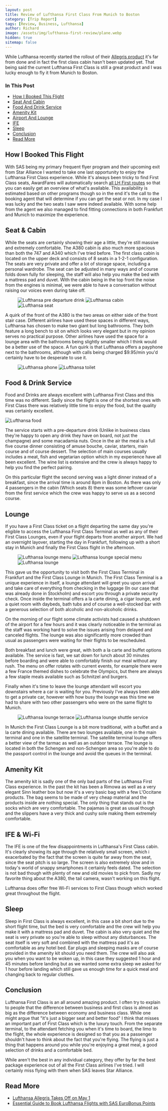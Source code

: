 ```yaml
---
layout: post
title: Review of Lufthansa First Class From Munich to Boston
category: [Trip Report]
tags: [Review, Business, Lufthansa]
author: Richard
image: /assets/img/lufthansa-first-review/plane.webp
hidden: true
sitemap: false
---
```


While Lufthansa recently started the rollout of their [Allegris product](/lufthansa-allegris-first-flight) it's far from done and in fact the first class cabin hasn't been updated yet. That being said the current Lufthansa First Class is still a great product and I was lucky enough to fly it from Munich to Boston.

### In This Post

- [How I Booked This Flight](#how-i-booked-this-flight)
- [Seat And Cabin](#seat-and-cabin)
- [Food And Drink Service](#food-and-drink-service)
- [Amenity Kit](#amenity-kit)
- [Airport And Lounge](#airport-and-lounge)
- [IFE](#ife)
- [Sleep](#sleep)
- [Conclusion](#conclusion)
- [Read More](#read-more)

## How I Booked This Flight

With SAS being my primary frequent flyer program and their upcoming exit from Star Alliance I wanted to take one last opportunity to enjoy the Lufthansa First Class experience. While it's always been tricky to find First Class seats, AwardFares will automatically search [all LH First routes](https://awardfares.com/search?..;c:first;a:LH;z:sas) so that you can easily get an overview of what's available. This availability is estimated based on other programs though so in the end it's the call to the booking agent that will determine if you can get the seat or not. In my case I was lucky and the two seats I saw were indeed available. With some help from the agent we also managed to find fitting connections in both Frankfurt and Munich to maximize the experience.

## Seat & Cabin

While the seats are certainly showing their age a little, they're still massive and extremely comfortable. The A380 cabin is also much more spacious than both the 747 and A340 which I've tried before. The first class cabin is located on the upper deck and consists of 8 seats in a 1-2-1 configuration. The seats are very private and offer a lot of storage space, including a personal wardrobe. The seat can be adjusted in many ways and of course folds down fully for sleeping, the staff will also help you make the bed with a mattress pad and duvet. With the cabin being in the top front the noise from the engines is minimal, we were able to have a conversation without raising our voices even during take off.

<figure>
<img src="/assets/img/lufthansa-first-review/champagne.webp" alt="Lufthansa pre departure drink"/>
<img src="/assets/img/lufthansa-first-review/cabin.webp" alt="Lufthansa cabin"/>
<img src="/assets/img/lufthansa-first-review/seat.webp" alt="Lufthansa seat"/>
</figure>

A quirk of the front of the A380 is the two areas on either side of the front stair case. Different airlines have used these spaces in different ways, Lufthansa has chosen to make two giant but long bathrooms. They both feature a long bench to sit on which looks very elegant but in my opinion serves no practical purpose. Other airlines have used the space for a lounge area with the bathrooms being slightly smaller which I think would be a better use of the space. A fun quirk is that Lufthansa offers a payphone next to the bathrooms, although with calls being charged $9.95/min you'd certainly have to be desperate to use it.

<figure>
<img src="/assets/img/lufthansa-first-review/phone.webp" alt="Lufthansa phone"/>
<img src="/assets/img/lufthansa-first-review/toilet.webp" alt="Lufthansa toilet"/>
</figure>

## Food & Drink Service

Food and Drinks are always excellent with Lufthansa First Class and this time was no different. Sadly since the flight is one of the shortest ones with First Class there was relatively little time to enjoy the food, but the quality was certainly excellent.

<img src="/assets/img/lufthansa-first-review/caviar.webp" alt="Lufthansa food"/>

The service starts with a pre-departure drink (Unlike in business class they're happy to open any drink they have on board, not just the champagne) and some macadamia nuts. Once in the air the meal is a full five course dinner consisting of amuse bouche, caviar, starters, main course and of course dessert. The selection of main courses usually includes a meat, fish and vegetarian option which in my experience have all been excellent. The wine list is extensive and the crew is always happy to help you find the perfect pairing.

On this particular flight the second serving was a light dinner instead of a breakfast, since the arrival time is around 8pm in Boston. As there was only 4 passengers in the cabin (Which seats 8) there was some leftover caviar from the first service which the crew was happy to serve us as a second course.

## Lounge

If you have a First Class ticket on a flight departing the same day you're eligible to access the Lufthansa First Class Terminal as well as any of their First Class Lounges, even if your flight departs from another airport. We had an overnight layover, starting the day in Frankfurt, following up with a short stay in Munich and finally the First Class flight in the afternoon.

<figure>
<img src="/assets/img/lufthansa-first-review/lounge-menu.webp" alt="Lufthansa lounge menu"/>
<img src="/assets/img/lufthansa-first-review/special-menu.webp" alt="Lufthansa lounge special menu"/>
<img src="/assets/img/lufthansa-first-review/lounge.webp" alt="Lufthansa lounge"/>
</figure>

This gave us the opportunity to visit both the First Class Terminal in Frankfurt and the First Class Lounge in Munich. The First Class Terminal is a unique experience in itself, a lounge attendant will greet you upon arrival and take care of everything from checking in the luggage (In our case that was already done in Stockholm) and escort you through a private security check. Once inside the terminal offers a la carte dining, a cigar lounge, and a quiet room with daybeds, bath tubs and of course a well-stocked bar with a generous selection of both alcoholic and non-alcoholic drinks.

On the morning of our flight some climate activists had caused a shutdown of the airport for a few hours and it was clearly noticeable in the terminal as the staff was working hard to solve the issues arising from delayed and canceled flights. The lounge was also significantly more crowded than usual as passengers were waiting for their flights to be rescheduled.

Both breakfast and lunch were great, with both a la carte and buffet options available. The service is fast, we sat down for lunch about 30 minutes before boarding and were able to comfortably finish our meal without any rush. The menu on offer rotates with current events, for example there were a few France themed dishes to celebrate the Olympics, but there are always a few staple meals available such as Schnitzel and burgers.

Finally when it's time to leave the lounge attendant will escort you downstairs where a car is waiting for you. Previously I've always been able to get a private car, however with how busy the lounge was this time we had to share with two other passengers who were on the same flight to Munich.

<figure>
<img src="/assets/img/lufthansa-first-review/terrace.webp" alt="Lufthansa lounge terrace"/>
<img src="/assets/img/lufthansa-first-review/shuttle.webp" alt="Lufthansa lounge shuttle service"/>
</figure>

In Munich the First Class Lounge is a bit more traditional, with a buffet and a la carte dining available. There are two lounges available, one in the main terminal and one in the satellite terminal. The satellite terminal lounge offers a better view of the tarmac as well as an outdoor terrace. The lounge is located in both the Schengen and non-Schengen area so you're able to do the passport control in the lounge and avoid the queues in the terminal.

## Amenity Kit

The amenity kit is sadly one of the only bad parts of the Lufthansa First Class experience. In the past the kit has been a Rimowa as well as a very elegant Sinn leather box but now it's a very basic bag with a few L'Occitane products. The bag seems to be made of very cheap material and the products inside are nothing special. The only thing that stands out is the socks which are very comfortable. The pajamas is great as usual though and the slippers have a very thick and cushy sole making them extremely comfortable.

## IFE & Wi-Fi

The IFE is one of the few disappointments in Lufthansa's First Class cabin. It's clearly showing its age through the relatively small screen, which i exacerbated by the fact that the screen is quite far away from the seat, since the seat pitch is so large. The screen is also extremely slow and in today's world of snappy smartphones it certainly feels dated. The selection is not bad though with plenty of new and old movies to pick from. Sadly my favorite thing about the A380, the tail camera, wasn't working on this flight.

Lufthansa does offer free Wi-Fi services to First Class though which worked great throughout the flight.

## Sleep

Sleep in First Class is always excellent, in this case a bit short due to the short flight time, but the bed is very comfortable and the crew will help you make it with a mattress pad and duvet. The cabin is also very quiet and the seat is very private so you're able to sleep without any disturbances. The seat itself is very soft and combined with the mattress pad it's as comfortable as any hotel bed. Ear plugs and sleeping masks are of course provided in the amenity kit should you need them. The crew will also ask you when you want to be woken up, in this case they suggested 1 hour and 45 minutes before landing but as we wanted some extra sleep we asked for 1 hour before landing which still gave us enough time for a quick meal and changing back to regular clothes.

## Conclusion

Lufthansa First Class is an all around amazing product. I often try to explain to people that the difference between business and first class is almost as big as the difference between economy and business class. While one might argue that "it's just a bigger seat and better food" I think that misses an important part of First Class which is the luxury touch. From the separate terminal, to the attendant fetching you when it's time to board, the limo to the flight, the whole experience is designed so that you as a passenger shouldn't have to think about the fact that you're flying. The flying is just a thing that happens around you while you're enjoying a great meal, a good selection of drinks and a comfortable bed.

While aren't the best in any individual category, they offer by far the best package experience out of all the First Class airlines I've tried. I will certainly miss flying with them when SAS leaves Star Alliance.

## Read More

- [Lufthansa Allegris Takes Off on May 1](/lufthansa-allegris-first-flight)
- [Essential Guide to Book Lufthansa Flights with SAS EuroBonus Points](/lufthansa-with-eurobonus-guide)

<script type="application/ld+json">
{
  "@context": "https://schema.org/", 
  "@type": "Product", 
  "name": "Lufthansa A380 First Class",
  "image": "https://blog.awardfares.com/assets/img/sas-business/plane.webp",
  "description": "Review of Lufthansa First Class Munich to Boston",
  "brand": {
    "@type": "Brand",
    "name": "Lufthansa"
  },
  "aggregateRating": {
    "@type": "AggregateRating",
    "ratingValue": "4.0",
    "bestRating": "5",
    "worstRating": "1",
    "ratingCount": "1",
    "reviewCount": "1"
  },
  "review": {
    "@type": "Review",
    "name": "Great service, excellent food",
    "reviewBody": "While aren't the best in any individual category, they offer by far the best package experience out of all the First Class airlines I've tried. I will certainly miss flying with them when SAS leaves Star Alliance.",
    "reviewRating": {
      "@type": "Rating",
      "ratingValue": "4.0",
      "bestRating": "5",
      "worstRating": "1"
    },
    "datePublished": "2024-08-02",
    "author": {"@type": "Person", "name": "Richard Simko"},
    "publisher": {"@type": "Organization", "name": "AwardFares"}
  }
}
</script>
